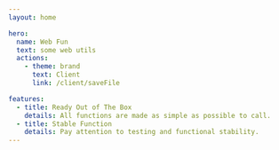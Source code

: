 ```yaml
---
layout: home

hero:
  name: Web Fun
  text: some web utils
  actions:
    - theme: brand
      text: Client
      link: /client/saveFile

features:
  - title: Ready Out of The Box
    details: All functions are made as simple as possible to call.
  - title: Stable Function
    details: Pay attention to testing and functional stability.
---
```

